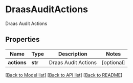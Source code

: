 # DraasAuditActions

Draas Audit Actions

## Properties
Name | Type | Description | Notes
------------ | ------------- | ------------- | -------------
**actions** | **str** | Draas Audit Actions | [optional] 

[[Back to Model list]](../README.md#documentation-for-models) [[Back to API list]](../README.md#documentation-for-api-endpoints) [[Back to README]](../README.md)


